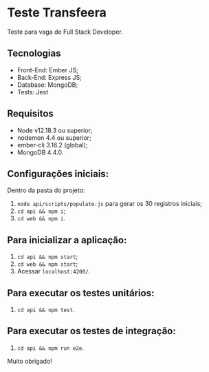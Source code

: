 # Teste Transfeera
Teste para vaga de Full Stack Developer.

## Tecnologias
- Front-End: Ember JS;
- Back-End: Express JS;
- Database: MongoDB;
- Tests: Jest

## Requisitos
- Node v12.18.3 ou superior;
- nodemon 4.4 ou superior;
- ember-cli 3.16.2 (global);
- MongoDB 4.4.0.

## Configurações iniciais:
Dentro da pasta do projeto:
1. `node api/scripts/populate.js` para gerar os 30 registros iniciais;
2. `cd api && npm i`;
3. `cd web && npm i`.

## Para inicializar a aplicação:
1. `cd api && npm start`;
2. `cd web && npm start`;
3. Acessar `localhost:4200/`.

## Para executar os testes unitários:
1. `cd api && npm test`.

## Para executar os testes de integração:
1. `cd api && npm run e2e`.

Muito obrigado!

